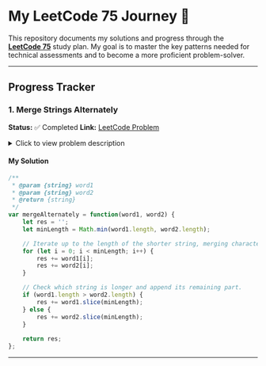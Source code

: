 # My LeetCode 75 Journey 🚀

This repository documents my solutions and progress through the **[LeetCode 75](https://leetcode.com/studyplan/leetcode-75/)** study plan. My goal is to master the key patterns needed for technical assessments and to become a more proficient problem-solver.

---

## Progress Tracker

### 1. Merge Strings Alternately <a name="Merge Strings"></a>
**Status:** ✅ Completed
**Link:** [LeetCode Problem](https://leetcode.com/problems/merge-strings-alternately/?envType=study-plan-v2&envId=leetcode-75)

<details>
  <summary>Click to view problem description</summary>
  
  > You are given two strings `word1` and `word2`. Merge the strings by adding letters in alternating order, starting with `word1`. If a string is longer than the other, append the additional letters onto the end of the merged string.
  > 
  > Return the merged string.
  >
  > **Example 1:**
  > ```
  > Input: word1 = "abc", word2 = "pqr"
  > Output: "apbqcr"
  > ```
  >
  > **Example 2:**
  > ```
  > Input: word1 = "ab", word2 = "pqrs"
  > Output: "apbqrs"
  > ```
  >
  > **Example 3:**
  > ```
  > Input: word1 = "abcd", word2 = "pq"
  > Output: "apbqcd"
  > ```

</details>

#### My Solution
```javascript
/**
 * @param {string} word1
 * @param {string} word2
 * @return {string}
 */
var mergeAlternately = function(word1, word2) {
    let res = '';
    let minLength = Math.min(word1.length, word2.length);

    // Iterate up to the length of the shorter string, merging characters.
    for (let i = 0; i < minLength; i++) {
        res += word1[i];
        res += word2[i];
    }

    // Check which string is longer and append its remaining part.
    if (word1.length > word2.length) {
        res += word1.slice(minLength);
    } else {
        res += word2.slice(minLength);
    }
    
    return res;
};
```

---